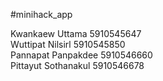 #minihack_app

Kwankaew Uttama 5910545647 <br>
Wuttipat Nilsirl 5910545850 <br>
Pannapat Panpakdee 5910546660 <br>
Pittayut Sothanakul 5910546678